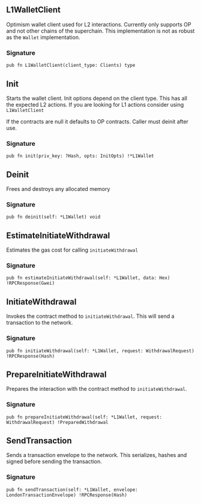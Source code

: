 ## L1WalletClient
Optimism  wallet client used for L2 interactions.
Currently only supports OP and not other chains of the superchain.
This implementation is not as robust as the `Wallet` implementation.

### Signature

```zig
pub fn L1WalletClient(client_type: Clients) type
```

## Init
Starts the wallet client. Init options depend on the client type.
This has all the expected L2 actions. If you are looking for L1 actions
consider using `L1WalletClient`

If the contracts are null it defaults to OP contracts.
Caller must deinit after use.

### Signature

```zig
pub fn init(priv_key: ?Hash, opts: InitOpts) !*L1Wallet
```

## Deinit
Frees and destroys any allocated memory

### Signature

```zig
pub fn deinit(self: *L1Wallet) void
```

## EstimateInitiateWithdrawal
Estimates the gas cost for calling `initiateWithdrawal`

### Signature

```zig
pub fn estimateInitiateWithdrawal(self: *L1Wallet, data: Hex) !RPCResponse(Gwei)
```

## InitiateWithdrawal
Invokes the contract method to `initiateWithdrawal`. This will send
a transaction to the network.

### Signature

```zig
pub fn initiateWithdrawal(self: *L1Wallet, request: WithdrawalRequest) !RPCResponse(Hash)
```

## PrepareInitiateWithdrawal
Prepares the interaction with the contract method to `initiateWithdrawal`.

### Signature

```zig
pub fn prepareInitiateWithdrawal(self: *L1Wallet, request: WithdrawalRequest) !PreparedWithdrawal
```

## SendTransaction
Sends a transaction envelope to the network. This serializes, hashes and signed before
sending the transaction.

### Signature

```zig
pub fn sendTransaction(self: *L1Wallet, envelope: LondonTransactionEnvelope) !RPCResponse(Hash)
```

